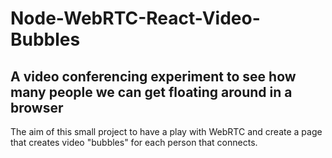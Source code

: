 # Node-WebRTC-React-Video-Bubbles

## A video conferencing experiment to see how many people we can get floating around in a browser

The aim of this small project to have a play with WebRTC and create a page that creates video "bubbles" for each person that connects.

